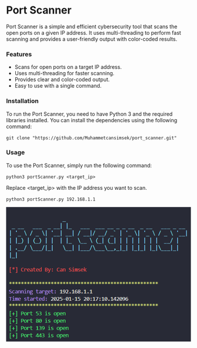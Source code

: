 # Port Scanner

Port Scanner is a simple and efficient cybersecurity tool that scans the open ports on a given IP address. It uses multi-threading to perform fast scanning and provides a user-friendly output with color-coded results.

### Features

- Scans for open ports on a target IP address.
- Uses multi-threading for faster scanning.
- Provides clear and color-coded output.
- Easy to use with a single command.

### Installation

To run the Port Scanner, you need to have Python 3 and the required libraries installed. You can install the dependencies using the following command:

```
git clone "https://github.com/Muhammetcansimsek/port_scanner.git"
```

### Usage

To use the Port Scanner, simply run the following command:

```
python3 portScanner.py <target_ip>
```

Replace <target_ip> with the IP address you want to scan.

```
python3 portScanner.py 192.168.1.1
```

![upon_running](image.png)